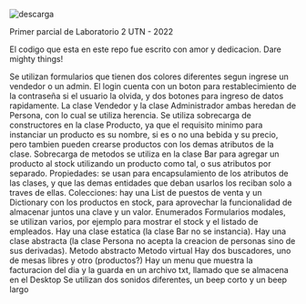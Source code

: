 ![descarga](https://user-images.githubusercontent.com/78119165/160845077-e97f5cda-6dbb-476a-8dfa-8a8420b9d798.png)

Primer parcial de Laboratorio 2 UTN - 2022

El codigo que esta en este repo fue escrito con amor y dedicacion. Dare mighty things!

Se utilizan formularios que tienen dos colores diferentes segun ingrese un vendedor o un admin.
El login cuenta con un boton para restablecimiento de la contraseña si el usuario la olvida, y dos botones para ingreso de datos rapidamente.
La clase Vendedor y la clase Administrador ambas heredan de Persona, con lo cual se utiliza herencia.
Se utiliza sobrecarga de constructores en la clase Producto, ya que el requisito minimo para instanciar un producto es su nombre, si es o no una bebida y su precio, pero tambien pueden crearse productos con los demas atributos de la clase.
Sobrecarga de metodos se utiliza en la clase Bar para agregar un producto al stock utilizando un producto como tal, o sus atributos por separado.
Propiedades: se usan para encapsulamiento de los atributos de las clases, y que las demas entidades que deban usarlos los reciban solo a traves de ellas.
Colecciones: hay una List de puestos de venta y un Dictionary con los productos en stock, para aprovechar la funcionalidad de almacenar juntos una clave y un valor.
Enumerados
Formularios modales, se utilizan varios, por ejemplo para mostrar el stock y el listado de empleados.
Hay una clase estatica (la clase Bar no se instancia).
Hay una clase abstracta (la clase Persona no acepta la creacion de personas sino de sus derivadas).
Metodo abstracto
Metodo virtual
Hay dos buscadores, uno de mesas libres y otro (productos?)
Hay un menu que muestra la facturacion del dia y la guarda en un archivo txt, llamado que se almacena en el Desktop
Se utilizan dos sonidos diferentes, un beep corto y un beep largo
